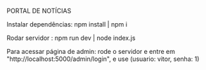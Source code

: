PORTAL DE NOTÍCIAS

Instalar dependências: npm install | npm i

Rodar servidor : npm run dev | node index.js

Para acessar página de admin: rode o servidor e entre em "http://localhost:5000/admin/login", e use (usuario: vitor, senha: 1)